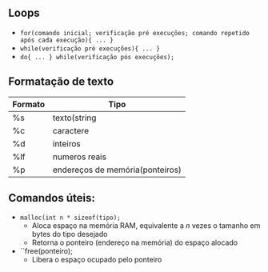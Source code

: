 ## Loops
+ ``for(comando inicial; verificação pré execuções; comando repetido após cada execução){ ... }``
+ ``while(verificação pré execuções){ ... }``
+ ``do{ ... } while(verificação pós execuções);``

## Formatação de texto
Formato | Tipo
-- | --
%s | texto(string
%c | caractere
%d | inteiros
%lf | numeros reais
%p | endereços de memória(ponteiros)

## Comandos úteis:
+ ``malloc(int n * sizeof(tipo);``
	+ Aloca espaço na memória RAM, equivalente a *n* vezes o tamanho em bytes do tipo desejado
	+ Retorna o ponteiro (endereço na memória) do espaço alocado
+ ``free(ponteiro);
	+ Libera o espaço ocupado pelo ponteiro
